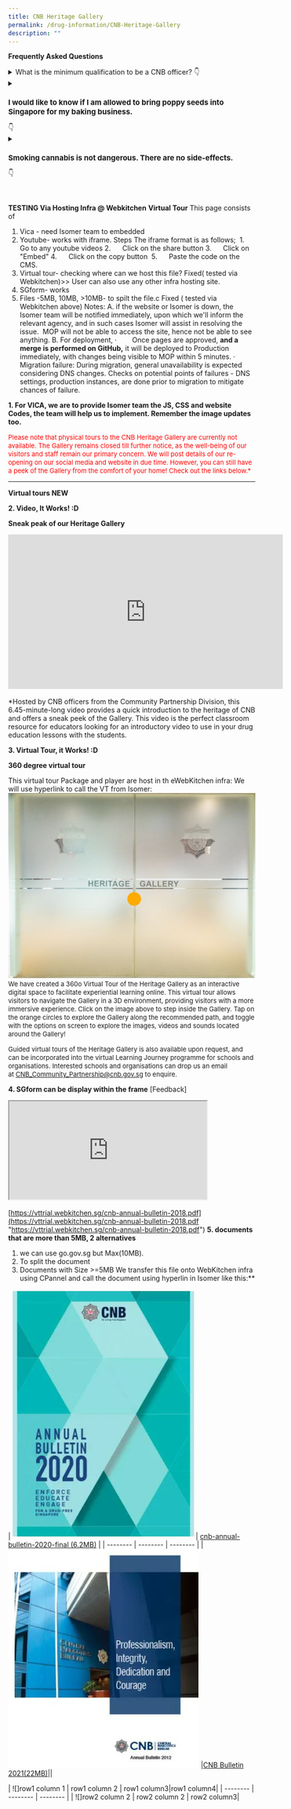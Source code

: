 ```yaml
---
title: CNB Heritage Gallery
permalink: /drug-information/CNB-Heritage-Gallery
description: ""
---
```

**Frequently Asked Questions**
<details>
  <summary>What is the minimum qualification to be a CNB officer?
		<span class="icon">👇</span>
  </summary>
  <p>
  </p>
	<div class="main-content1">
	<p>For more information, visit our 'Careers' page at https://www.cnb.gov.sg/careers.</p>
 </div>Go to the<a href="#faq1">top</a>.<p></p>
<p></p>
</details>
<details>
  <summary>
				<h2 style="font-size:15px !important;" id="faq2">
		I would like to know if I am allowed to bring poppy seeds into Singapore for my baking business.  
  	</h2>
  	<span class="icon">👇</span>
  </summary>
  <p>
  </p>
	<div class="main-content2">
	<p>Poppy seeds are classified as prohibited goods by the Central Narcotics Bureau (CNB). Any company or person who wishes to import them or any foodstuff that contain the substance (regardless of the amount or purpose) must submit the Inward Declaration Form which can also be downloaded here together with a certificate from the exporting country or the country of origin of the poppy seeds.

The importer must send a sample of the seeds or related product to the Health Sciences Authority located at 11 Outram Road, Singapore 169078 for analysis. If the sample is in the form of seeds, it is to be sent to the Division Director, Illicit Drugs Division, Applied Sciences Group, Health Sciences Authority (HSA) (Attn: Dr Angeline Yap).

If the sample is in the form of food products, it is to be sent to the Division Director, Food Safety Division, Applied Sciences Group, HSA (Attn: Ms Joanne Chan).

The HSA report must be submitted to the Central Narcotics Bureau (CNB). In the event HSA certifies that the poppy seeds are cleared of any controlled substances, ie no traces of morphine detected, CNB will endorse and approve the Inward Declaration Form. With the endorsement by CNB, Singapore Customs will allow the poppy seeds to be imported into Singapore. If the poppy seeds are found to contain traces of controlled substances, the approval for importation will not be given.
</p>
 </div>Go to the<a href="#faq2">top</a>.<p></p>
<p></p>
</details>

<details>
  <summary>
		<h2 style="font-size:15px !important;" id="faq3">
		Smoking cannabis is not dangerous. There are no side-effects. </h2><span class="icon">👇</span>
  </summary>
  <p>
  </p>
	<div class="main-content3">
	<p>This is false! Cannabis poses as much dangers as other drugs. Abusers could experience:

Difficulties in maintaining coherent thought
Difficulties in estimating elapsed time
Memory impairment
Disorientation
Anxiety, delusion, aggressiveness (in more severe cases)
Rapid pulse, increased blood pressure
Dry Mouth
Affects the heart and lungs
Difficulties in coordination
Cannabis is a Class A drug under the Misuse of Drugs Act. Possession or consumption of Cannabis up to 10 years of imprisonment or S$20,000 fine or BOTH..
</p>
 </div>Go to the<a href="#faq3">top</a>.<p></p>
<p></p>
</details>


<br>
<br>



**TESTING Via Hosting Infra @ Webkitchen**
**Virtual Tour**
This page consists of 
1. Vica - need Isomer team to embedded
2. Youtube- works with iframe.  Steps
					The iframe format is as follows;&nbsp;
						1.&nbsp;&nbsp;&nbsp;&nbsp;&nbsp; Go to any youtube videos
						2.&nbsp;&nbsp;&nbsp;&nbsp;&nbsp; Click on the share button
					  3.&nbsp;&nbsp;&nbsp;&nbsp;&nbsp; Click on "Embed"
						4.&nbsp;&nbsp;&nbsp;&nbsp;&nbsp; Click on the copy button&nbsp;
						5.&nbsp;&nbsp;&nbsp;&nbsp;&nbsp; Paste the code on the CMS.
3.  Virtual tour- checking where can we host this file? Fixed( tested via Webkitchen)&gt;&gt; User can also use any other infra hosting site.  
4. SGform- works
5. Files -5MB, 10MB, &gt;10MB- to spilt the file.c  Fixed ( tested via Webkitchen above)
Notes:
A.  if the website or Isomer is down, the Isomer team will be notified immediately, upon which we'll inform the relevant agency, and in such cases Isomer will assist in resolving the issue.&nbsp; MOP will not be able to access the site, hence not be able to see anything.
B. For deployment, 
·&nbsp;&nbsp;&nbsp;&nbsp;&nbsp;&nbsp;&nbsp; Once pages are approved, **and a merge is performed on GitHub,** it will be deployed to Production immediately, with changes being visible to MOP within 5 minutes.
·&nbsp;&nbsp;&nbsp;&nbsp;&nbsp;&nbsp;&nbsp; Migration failure: During migration, general unavailability is expected considering DNS changes. Checks on potential points of failures - DNS settings, production instances, are done prior to migration to mitigate chances of failure.





**1.  For VICA, we are to provide Isomer team the JS, CSS and website Codes, the team will help us to implement.  Remember the image updates too.**


<font size="2" color="#FF0000"> 
Please note that physical tours to the CNB Heritage Gallery are currently not available. The Gallery remains closed till further notice, as the well-being of our visitors and staff remain our primary concern. We will post details of our re-opening on our social media and website in due time. However, you can still have a peek of the Gallery from the comfort of your home! Check out the links below.*</font>

______________

**Virtual tours NEW**

**2. Video, It Works! :D**

**Sneak peak of our Heritage Gallery**
<iframe allowfullscreen="" allow="accelerometer; autoplay; clipboard-write; encrypted-media; gyroscope; picture-in-picture" frameborder="0" title="YouTube video player" src="https://www.youtube-nocookie.com/embed/OTs-Yb35V2s" height="315" width="560"></iframe>

*Hosted by CNB officers from the Community Partnership Division, this 6.45-minute-long video provides a quick introduction to the heritage of CNB and offers a sneak peek of the Gallery.
This video is the perfect classroom resource for educators looking for an introductory video to use in your drug education lessons with the students.


**3. Virtual Tour, it Works! :D**

**360 degree virtual tour**

This virtual tour Package and player are host in th eWebKitchen infra: We will use hyperlink to call the VT from Isomer:
<a target="_blank" href="https://vttrial.webkitchen.sg/cnb-360vt-test/"> ![](/images/virtual.jpg)</a>
<font size="2"> 
We have created a 360o&nbsp;Virtual Tour of the Heritage Gallery as an interactive digital space to facilitate experiential learning online. This virtual tour allows visitors to navigate the Gallery in a 3D environment, providing visitors with a more immersive experience. Click on the image above to step inside the Gallery. Tap on the orange circles to explore the Gallery along the recommended path, and toggle with the options on screen to explore the images, videos and sounds located around the Gallery!

Guided virtual tours of the Heritage Gallery is also available upon request, and can be incorporated into the virtual Learning Journey programme for schools and organisations. Interested schools and organisations can drop us an email at&nbsp;[CNB\_Community\_Partnership@cnb.gov.sg](mailto:CNB_Community_Partnership@cnb.gov.sg)&nbsp;to enquire.
</font>


	
**4. SGform can be display within the frame**
[Feedback]
<iframe target="_blank" id="iframe3" src="https://form.gov.sg/62ac140d2a353600112329a6" style="width:80%;height:200px"></iframe>



[https://vttrial.webkitchen.sg/cnb-annual-bulletin-2018.pdf](https://vttrial.webkitchen.sg/cnb-annual-bulletin-2018.pdf "https://vttrial.webkitchen.sg/cnb-annual-bulletin-2018.pdf")
**5. documents that are more than 5MB, 2 alternatives**
1. we can use go.gov.sg but Max(10MB). 
2. To split the document
3. Documents with Size &gt;=5MB
We transfer this file onto WebKitchen infra using CPannel and call the document using hyperlin in Isomer like this:**

| ![](/images/Cnb-annual-bulletin-2020-final.jpg) | [cnb-annual-bulletin-2020-final (6.2MB)](https://go.gov.sg/inrm36) | 
| -------- | -------- | -------- |
|  ![](/images/CNB%20Annual%20Bulletin%202012.jpg) |[CNB Bulletin 2021(22MB)](https://vttrial.webkitchen.sg/cnb-annual-bulletin-2018.pdf)||


| ![]row1 column 1 | row1 column 2 | row1 column3|row1 column4|
| -------- | -------- | -------- |
|  ![]row2 column 2 | row2 column 2 | row2 column3|